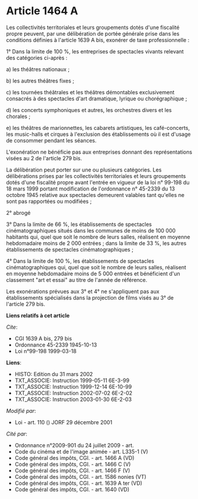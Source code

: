 # Article 1464 A

Les collectivités territoriales et leurs groupements dotés d'une fiscalité propre peuvent, par une délibération de portée
générale prise dans les conditions définies à l'article 1639 A bis, exonérer de taxe professionnelle :

1° Dans la limite de 100 %, les entreprises de spectacles vivants relevant des catégories ci-après :

a) les théâtres nationaux ;

b) les autres théâtres fixes ;

c) les tournées théâtrales et les théâtres démontables exclusivement consacrés à des spectacles d'art dramatique, lyrique ou
chorégraphique ;

d) les concerts symphoniques et autres, les orchestres divers et les chorales ;

e) les théâtres de marionnettes, les cabarets artistiques, les café-concerts, les music-halls et cirques à l'exclusion des
établissements où il est d'usage de consommer pendant les séances.

L'exonération ne bénéficie pas aux entreprises donnant des représentations visées au 2 de l'article 279 bis.

La délibération peut porter sur une ou plusieurs catégories. Les délibérations prises par les collectivités territoriales et
leurs groupements dotés d'une fiscalité propre avant l'entrée en vigueur de la loi n° 99-198 du 18 mars 1999 portant
modification de l'ordonnance n° 45-2339 du 13 octobre 1945 relative aux spectacles demeurent valables tant qu'elles ne sont
pas rapportées ou modifiées ;

2° abrogé

3° Dans la limite de 66 %, les établissements de spectacles cinématographiques situés dans les communes de moins de 100 000
habitants qui, quel que soit le nombre de leurs salles, réalisent en moyenne hebdomadaire moins de 2 000 entrées ; dans la
limite de 33 %, les autres établissements de spectacles cinématographiques ;

4° Dans la limite de 100 %, les établissements de spectacles cinématographiques qui, quel que soit le nombre de leurs salles,
réalisent en moyenne hebdomadaire moins de 5 000 entrées et bénéficient d'un classement "art et essai" au titre de l'année de
référence.

Les exonérations prévues aux 3° et 4° ne s'appliquent pas aux établissements spécialisés dans la projection de films visés au
3° de l'article 279 bis.

**Liens relatifs à cet article**

_Cite_:

  - CGI 1639 A bis, 279 bis
  - Ordonnance 45-2339 1945-10-13
  - Loi n°99-198 1999-03-18

**Liens**:

  - HISTO: Edition du 31 mars 2002
  - TXT_ASSOCIE: Instruction 1999-05-11 6E-3-99
  - TXT_ASSOCIE: Instruction 1999-12-14 6E-10-99
  - TXT_ASSOCIE: Instruction 2002-07-02 6E-2-02
  - TXT_ASSOCIE: Instruction 2003-01-30 6E-2-03

_Modifié par_:

  - Loi - art. 110 () JORF 29 décembre 2001

_Cité par_:

  - Ordonnance n°2009-901 du 24 juillet 2009 - art.
  - Code du cinéma et de l'image animée - art. L335-1 (V)
  - Code général des impôts, CGI. - art. 1466 A (VD)
  - Code général des impôts, CGI. - art. 1466 C (V)
  - Code général des impôts, CGI. - art. 1466 F (V)
  - Code général des impôts, CGI. - art. 1586 nonies (VT)
  - Code général des impôts, CGI. - art. 1639 A ter (VD)
  - Code général des impôts, CGI. - art. 1640 (VD)
